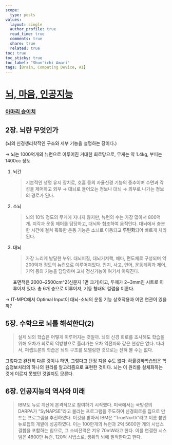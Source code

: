```yaml
---
scope:
  type: posts
values:
  layout: single
  author_profile: true
  read_time: true
  comments: true
  share: true
  related: true
toc: true
toc_sticky: true
toc_label: "Shun'ichi Amari"
tags: [Brain, Computing Device, AI]
---
```


# [뇌, 마음, 인공지능](https://product.kyobobook.co.kr/detail/S000001732224)

### [아마리 슌이치](https://en.wikipedia.org/wiki/Shun%27ichi_Amari)

## 2장. 뇌란 무엇인가

(뇌의 신경생리학적인 구조와 세부 기능을 설명하는 장이다.)

→ 뇌는 1000억개의 뉴런으로 이루어진 거대한 회로망으로, 무게는 약 1.4kg, 부피는 1400cc 정도

1. 뇌간

   > 기본적인 생명 유지 장치로, 호흡 등의 자율신경 기능의 중추이며
   > 수면과 각성을 제어하고 외부 → 대뇌로 들어오는 정보나
   > 대뇌 → 외부로 나가는 정보의 경로가 된다.

2. 소뇌

   > 뇌의 10% 정도의 무게에 지나지 않지만, 뉴런의 수는 가장 많아서 800억 개.
   > 지각과 운동 제어를 담당하고, 대뇌와 협조하여 움직인다.
   > 대뇌에서 충분한 시간에 걸쳐 획득한 운동 기능은 소뇌로 이동되고 **루틴화**되어 빠르게 처리된다.

3. 대뇌

   > 가장 느리게 발달한 부위.
   > 대뇌피질, 대뇌기저핵, 해마, 편도체로 구성되며 약 200억개 정도의 뉴런으로 이루어져있다.
   > 인지, 사고, 언어, 운동계획과 제어, 기억 등의 기능을 담당하며 고차 정신기능이 여기서 이뤄진다.

   표면적은 2000~2500cm^2(신문지 1면 크기)이고, 두께가 2~3mm인 시트로 이루어져 있다.
   총 6개 층으로 이루어져, 기둥 형태의 컬럼을 이룬다.

   >

→ IT-MPC에서 Optimal Input이 대뇌-소뇌의 운동 기능 상호작용과 어떤 연관이 있을까?

## 5장. 수학으로 뇌를 해석한다(2)

> 실제 뇌의 학습은 어떻게 이루어지는 것일까.
> 뇌의 신경 회로를 조사해도 학습을 위해 오차가 회로의 역방향으로 흘러가는 오차 역전파와 같은 현상은 없다.
> 따라서, 퍼셉트론의 학습은 뇌의 구조를 모델링한 것으로는 전혀 볼 수는 없다.

그렇다고 완전히 다른 것이냐 하면, 그렇다고 단정 지을 수도 없다. 확률강하학습법은 학습정보처리의 하나의 원리를 알고리즘으로 표현한 것이다. 뇌는 이 원리를 실체화하는 것에 이르지 못했던 것일지도 모른다.

>

## 6장. 인공지능의 역사와 미래

> IBM도 뉴로 계산에 본격적으로 참여하기 시작했다. 미국에서는 국방성의 DARPA가 “SyNAPSE”라고 불리는 프로그램을 주도하여 신경회로를 칩으로 만드는 프로그램을 추진하였다. 이것을 받아서 IBM은 “TrueNorth”라고 이름 붙인 뉴로칩의 개발에 성공하였다.
> 이는 100만개의 뉴런과 2억 5600만 개의 시냅스 결합을 포함하는 칩으로, 그 소비전력은 겨우 70mW라고 한다. 이를 연결한 시스템은 4800만 뉴런, 120억 시냅스로, 생쥐의 뇌에 필적한다고 한다.
